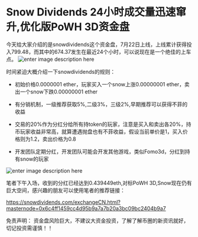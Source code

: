 # Snow Dividends 24小时成交量迅速窜升,优化版PoWH 3D资金盘


今天给大家介绍的是snowdividends这个资金盘，7月22日上线，上线累计获得投入799.48，而其中的674.37发生在最近24个小时，可以说现在是一个绝佳的上车点。
![enter image description here](https://upload-images.jianshu.io/upload_images/13281105-3ebc46685f1a67a1.png?imageMogr2/auto-orient/)

时间紧迫大概介绍一下snowdividends的规则：

- 初始价格0.0000001 ether，玩家买入一个snow上涨0.00000001 ether，卖出一个snow下跌0.00000001 ether

- 有分销机制，一级推荐获取5%,二级3%，三级2%,早期推荐可以获得不菲的收益

- 交易的20%作为分红分给所有持token的玩家，注意是买入和卖出各20%，持币玩家收益非常高，就算遭遇抛盘也有不菲收益，假设当前单价是1，买入价格则为1.2，卖出价格为0.8

- 开发团队定期分红，开发团队可能会开发其他游戏，类似Fomo3d，分红到持有snow的玩家

![enter image description here](https://upload-images.jianshu.io/upload_images/13281105-5afde9b993b458e6.png?imageMogr2/auto-orient/)

笔者下午入场，收到的分红已经达到0.439449eth,对标PoWH 3D,Snow现在仍有巨大空间，感兴趣的朋友可以使用笔者的推荐链接：

https://snowdividends.com/exchangeCN.html?masternode=0x6c4ff1459cc4d95b9a7a7b20a3bc09bc2404b9a7


免责声明： 资金盘风险巨大，不建议大资金投资，了解了解币圈的新资讯就好，切记投资需谨慎！！
